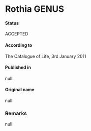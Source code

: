 # Rothia GENUS

#### Status
ACCEPTED

#### According to
The Catalogue of Life, 3rd January 2011

#### Published in
null

#### Original name
null

### Remarks
null